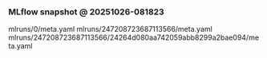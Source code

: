 ### MLflow snapshot @ 20251026-081823
mlruns/0/meta.yaml
mlruns/247208723687113566/meta.yaml
mlruns/247208723687113566/24264d080aa742059abb8299a2bae094/meta.yaml
